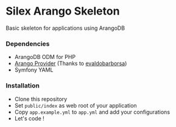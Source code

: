 # Silex Arango Skeleton

Basic skeleton for applications using ArangoDB


### Dependencies
* ArangoDB ODM for PHP  
* [Arango Provider](https://github.com/evaldobarbosa/arango-provider.git) (Thanks to [evaldobarborsa](https://github.com/evaldobarbosa))
* Symfony YAML


### Installation
* Clone this repository  
* Set `public/index` as web root of your application  
* Copy `app.example.yml` to `app.yml` and add your configurations  
* Let's code !
